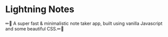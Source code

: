# Lightning Notes
✏📜 A super fast & minimalistic note taker app, built using vanilla Javascript and some beautiful CSS.✏📜
